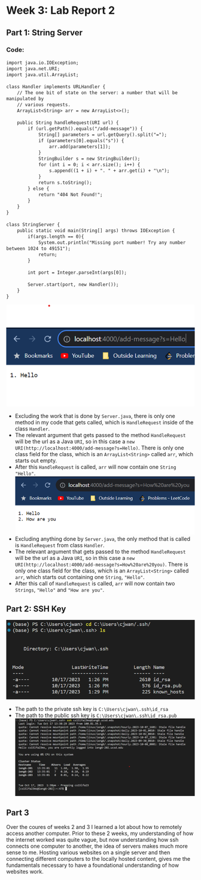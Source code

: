 # Week 3: Lab Report 2
## Part 1: String Server
### Code:
```
import java.io.IOException;
import java.net.URI;
import java.util.ArrayList;

class Handler implements URLHandler {
    // The one bit of state on the server: a number that will be manipulated by
    // various requests.
    ArrayList<String> arr = new ArrayList<>();

    public String handleRequest(URI url) {
        if (url.getPath().equals("/add-message")) {
            String[] parameters = url.getQuery().split("=");
            if (parameters[0].equals("s")) {
                arr.add(parameters[1]);
            }
            StringBuilder s = new StringBuilder();
            for (int i = 0; i < arr.size(); i++) {
                s.append((1 + i) + ". " + arr.get(i) + "\n");
            }
            return s.toString();
        } else {
            return "404 Not Found!";
        }
    }
}

class StringServer {
    public static void main(String[] args) throws IOException {
        if(args.length == 0){
            System.out.println("Missing port number! Try any number between 1024 to 49151");
            return;
        }

        int port = Integer.parseInt(args[0]);

        Server.start(port, new Handler());
    }
}
```

![StringServer 1](StringServer1.png)
- Excluding the work that is done by `Server.java`, there is only one method in my code that gets called, which is `HandleRequest` inside of the class `Handler`.
- The relevant argument that gets passed to the method `HandleRequest` will be the url as a Java `URI`, so in this case a `new URI(http://localhost:4000/add-message?s=Hello)`. There is only one class field for the class, which is an `ArrayList<String>` called `arr`, which starts out empty.
- After this `HandleRequest` is called, `arr` will now contain one `String` `"Hello"`. 
![StringServer 2](StringServer2.png)
- Excluding anything done by `Server.java`, the only method that is called is `HandleRequest` from class `Handler`.
- The relevant argument that gets passed to the method `HandleRequest` will be the url as a Java `URI`, so in this case a `new URI(http://localhost:4000/add-message?s=How%20are%20you)`. There is only one class field for the class, which is an `ArrayList<String>` called `arr`, which starts out containing one `String`, `"Hello"`.
- After this call of `HandleRequest` is called, `arr` will now contain two `Strings`, `"Hello"` and `"How are you"`.

## Part 2: SSH Key
![ssh](sshkeys.png)
- The path to the private ssh key is `C:\Users\cjwan\.ssh\id_rsa`
- The path to the public ssh key is `C:\Users\cjwan\.ssh\id_rsa.pub`
![login](login.png)

## Part 3

Over the coures of weeks 2 and 3 I learned a lot about how to remotely access another computer. Prior to these 2 weeks, my understanding of how the internet worked was quite vague, but now understanding how ssh connects one computer to another, the idea of servers makes much more sense to me. Hosting various websites on a single server and then connecting different computers to the locally hosted content, gives me the fundamentals necessary to have a foundational understanding of how websites work. 
